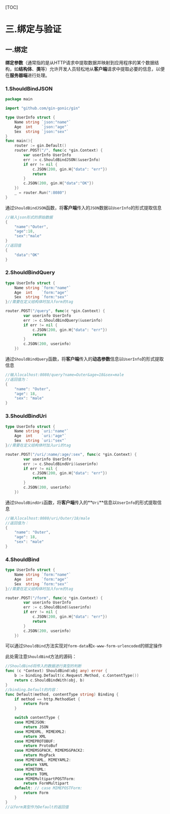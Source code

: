 [TOC]

# 三.绑定与验证

## 一.绑定

**绑定参数**（通常指的是从HTTP请求中提取数据并映射到应用程序的某个数据结构，如**结构体**、**类**等）允许开发人员轻松地从**客户端**请求中提取必要的信息，以便在**服务器端**进行处理。

### 1.ShouldBindJSON

```go
package main

import "github.com/gin-gonic/gin"

type UserInfo struct {
	Name string `json:"name"`
	Age  int    `json:"age"`
	Sex  string `json:"sex"`
}
func main(){
    router := gin.Default()
    router.POST("/", func(c *gin.Context) {
		var userInfo UserInfo
		err := c.ShouldBindJSON(&userInfo)
		if err != nil {
			c.JSON(200, gin.H{"data": "err"})
			return
		}
        c.JSON(200, gin.H{"data":"OK"})
	})
    _ = router.Run(":8080")
}
```

通过```ShouldBindJSON```函数，将**客户端**传入的```JSON```数据以```UserInfo```的形式提取信息

```go
//输入json形式的原始数据
{
    "name":"Outer",
    "age":18,
    "sex":"male"
}
//返回值
{
    "data":"OK"
}
```

### 2.ShouldBindQuery

```go
type UserInfo struct {
	Name string `form:"name"`
	Age  int    `form:"age"`
	Sex  string `form:"sex"`
}//需要在定义结构体时加入form的tag

router.POST("/query", func(c *gin.Context) {
		var userinfo UserInfo
		err := c.ShouldBindQuery(&userinfo)
		if err != nil {
			c.JSON(200, gin.H{"data": "err"})
			return
		}
		c.JSON(200, userinfo)
	})
```

通过```ShouldBindQuery```函数，将**客户端**传入的**动态参数**信息以```UserInfo```的形式提取信息

```go
//输入localhost:8080/query?name=Outer&age=18&sex=male
//返回值为：
{
    "name": "Outer",
    "age": 18,
    "sex": "male"
}
```

### 3.ShouldBindUri

```go
type UserInfo struct {
	Name string `uri:"name"`
	Age  int    `uri:"age"`
	Sex  string `uri:"sex"`
}//需要在定义结构体时加入uri的tag

router.POST("/uri/:name/:age/:sex", func(c *gin.Context) {
		var userinfo UserInfo
		err := c.ShouldBindUri(&userinfo)
		if err != nil {
			c.JSON(200, gin.H{"data": "err"})
			return
		}
		c.JSON(200, userinfo)
	})
```

通过```ShouldBindUri```函数，将**客户端**传入的**```Uri```**信息以```UserInfo```的形式提取信息

```go
//输入localhost:8080/uri/Outer/18/male
//返回值为：
{
    "name": "Outer",
    "age": 18,
    "sex": "male"
}
```

### 4.ShouldBind

```go
type UserInfo struct {
	Name string `form:"name"`
	Age  int    `form:"age"`
	Sex  string `form:"sex"`
}//需要在定义结构体时加入form的tag

router.POST("/form", func(c *gin.Context) {
		var userinfo UserInfo
		err := c.ShouldBind(&userinfo)
		if err != nil {
			c.JSON(200, gin.H{"data": "err"})
			return
		}
		c.JSON(200, userinfo)
	})
```

可以通过```ShouldBind```方法实现对```form-data```和```x-www-form-urlencoded```的绑定操作

此处需注意```ShouldBind```方法的源码：

```go
//ShouldBind将传入的数据进行类型的判断
func (c *Context) ShouldBind(obj any) error {
	b := binding.Default(c.Request.Method, c.ContentType())
	return c.ShouldBindWith(obj, b)
}
//binding.Default的内容：
func Default(method, contentType string) Binding {
	if method == http.MethodGet {
		return Form
	}

	switch contentType {
	case MIMEJSON:
		return JSON
	case MIMEXML, MIMEXML2:
		return XML
	case MIMEPROTOBUF:
		return ProtoBuf
	case MIMEMSGPACK, MIMEMSGPACK2:
		return MsgPack
	case MIMEYAML, MIMEYAML2:
		return YAML
	case MIMETOML:
		return TOML
	case MIMEMultipartPOSTForm:
		return FormMultipart
	default: // case MIMEPOSTForm:
		return Form
	}
}
//以form类型作为Default的返回值
```

